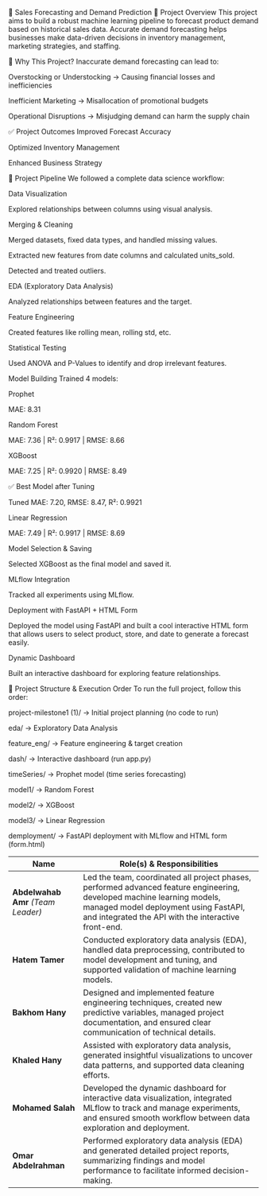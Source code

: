 🛒 Sales Forecasting and Demand Prediction
📌 Project Overview
This project aims to build a robust machine learning pipeline to forecast product demand based on historical sales data. Accurate demand forecasting helps businesses make data-driven decisions in inventory management, marketing strategies, and staffing.

🎯 Why This Project?
Inaccurate demand forecasting can lead to:

Overstocking or Understocking → Causing financial losses and inefficiencies

Inefficient Marketing → Misallocation of promotional budgets

Operational Disruptions → Misjudging demand can harm the supply chain

✅ Project Outcomes
Improved Forecast Accuracy

Optimized Inventory Management

Enhanced Business Strategy

🚀 Project Pipeline
We followed a complete data science workflow:

Data Visualization

Explored relationships between columns using visual analysis.

Merging & Cleaning

Merged datasets, fixed data types, and handled missing values.

Extracted new features from date columns and calculated units_sold.

Detected and treated outliers.

EDA (Exploratory Data Analysis)

Analyzed relationships between features and the target.

Feature Engineering

Created features like rolling mean, rolling std, etc.

Statistical Testing

Used ANOVA and P-Values to identify and drop irrelevant features.

Model Building
Trained 4 models:

Prophet

MAE: 8.31

Random Forest

MAE: 7.36 | R²: 0.9917 | RMSE: 8.66

XGBoost

MAE: 7.25 | R²: 0.9920 | RMSE: 8.49

✅ Best Model after Tuning

Tuned MAE: 7.20, RMSE: 8.47, R²: 0.9921

Linear Regression

MAE: 7.49 | R²: 0.9917 | RMSE: 8.69

Model Selection & Saving

Selected XGBoost as the final model and saved it.

MLflow Integration

Tracked all experiments using MLflow.

Deployment with FastAPI + HTML Form

Deployed the model using FastAPI and built a cool interactive HTML form that allows users to select product, store, and date to generate a forecast easily.

Dynamic Dashboard

Built an interactive dashboard for exploring feature relationships.

📂 Project Structure & Execution Order
To run the full project, follow this order:

project-milestone1 (1)/ → Initial project planning (no code to run)

eda/ → Exploratory Data Analysis

feature_eng/ → Feature engineering & target creation

dash/ → Interactive dashboard (run app.py)

timeSeries/ → Prophet model (time series forecasting)

model1/ → Random Forest

model2/ → XGBoost

model3/ → Linear Regression

demployment/ → FastAPI deployment with MLflow and HTML form (form.html)

| Name                               | Role(s) & Responsibilities                                                                                                                                                                                              |
| ---------------------------------- | ----------------------------------------------------------------------------------------------------------------------------------------------------------------------------------------------------------------------- |
| **Abdelwahab Amr** *(Team Leader)* | Led the team, coordinated all project phases, performed advanced feature engineering, developed machine learning models, managed model deployment using FastAPI, and integrated the API with the interactive front-end. |
| **Hatem Tamer**                    | Conducted exploratory data analysis (EDA), handled data preprocessing, contributed to model development and tuning, and supported validation of machine learning models.                                                |
| **Bakhom Hany**                    | Designed and implemented feature engineering techniques, created new predictive variables, managed project documentation, and ensured clear communication of technical details.                                         |
| **Khaled Hany**                    | Assisted with exploratory data analysis, generated insightful visualizations to uncover data patterns, and supported data cleaning efforts.                                                                             |
| **Mohamed Salah**                  | Developed the dynamic dashboard for interactive data visualization, integrated MLflow to track and manage experiments, and ensured smooth workflow between data exploration and deployment.                             |
| **Omar Abdelrahman**               | Performed exploratory data analysis (EDA) and generated detailed project reports, summarizing findings and model performance to facilitate informed decision-making.                                                    |


